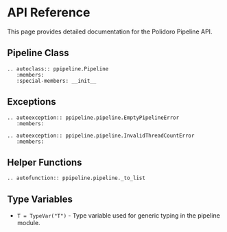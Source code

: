 # API Reference

This page provides detailed documentation for the Polidoro Pipeline API.

## Pipeline Class

```{eval-rst}
.. autoclass:: ppipeline.Pipeline
   :members:
   :special-members: __init__
```

## Exceptions

```{eval-rst}
.. autoexception:: ppipeline.pipeline.EmptyPipelineError
   :members:

.. autoexception:: ppipeline.pipeline.InvalidThreadCountError
   :members:
```

## Helper Functions

```{eval-rst}
.. autofunction:: ppipeline.pipeline._to_list
```

## Type Variables

- `T = TypeVar("T")` - Type variable used for generic typing in the pipeline module.
